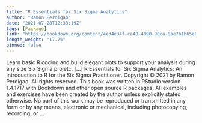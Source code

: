 ```yaml
---
title: "R Essentials for Six Sigma Analytics"
author: "Ramon Perdigao"
date: "2021-07-28T12:33:19Z"
tags: [Package]
link: "https://bookdown.org/content/4e34e34f-ca48-4090-90ca-8ae7b1b65e0e/"
length_weight: "17.7%"
pinned: false
---
```


Learn basic R coding and build elegant plots to support your analysis during any size Six Sigma projetc. [...] R Essentials for Six Sigma Analytics: An Introduction to R for the Six Sigma Practitioner. Copyright © 2021 by Ramon Perdigao. All rights reserved. This book was written in RStudio version 1.4.1717 with Bookdown and other open source R packages. All examples and exercises have been created by the author unless explicitly stated otherwise. No part of this work may be reproduced or transmitted in any form or by any means, electronic or mechanical, including photocopying, recording, or ...

